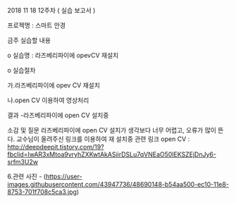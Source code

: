 2018 11 18 12주차 ( 실습 보고서 )

프로젝명 : 스마트 안경

금주 실습할 내용

o 실습명 : 라즈베리파이에 opevCV 재설치

o 실습절차

가.라즈베리파이에 opev CV 재설치

나.open CV 이용하여 영상처리

결과
-라즈베리파이에 open CV 설치중

소감 및 질문
라즈베리파이에 open CV 설치가 생각보다 너무 어렵고, 오류가 많이 뜬다. 교수님이 올려주신 링크를 이용하여 재 설치중
관련 링크
open CV : http://deepdeepit.tistory.com/19?fbclid=IwAR3xMtoa9vryhZXKwtAkASiirDSLu7qVNEaO50lEKSZEjDnJy6-srfm3U2w


6.관련 사진 -
(https://user-images.githubusercontent.com/43947736/48690148-b54aa500-ec10-11e8-8753-701f708c5ca3.jpg)
